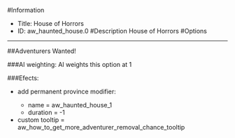 #Information
 - Title: House of Horrors
 - ID: aw_haunted_house.0
#Description
House of Horrors
#Options

___
##Adventurers Wanted!

###AI weighting:
AI weights this option at 1


###Efects:<ul><li>add permanent province modifier:</li><ul><li>name = aw_haunted_house_1</li><li>duration = -1</li></ul><li>custom tooltip = aw_how_to_get_more_adventurer_removal_chance_tooltip</li></ul>
